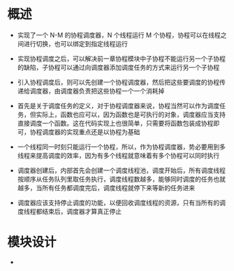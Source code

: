 # 概述
- 实现了一个 N-M 的协程调度器，N 个线程运行 M 个协程，协程可以在线程之间进行切换，也可以绑定到指定线程运行
- 实现协程调度之后，可以解决前一章协程模块中子协程不能运行另一个子协程的缺陷，子协程可以通过向调度器添加调度任务的方式来运行另一个子协程
- 引入协程调度后，则可以先创建一个协程调度器，然后把这些要调度的协程传递给调度器，由调度器负责把这些协程一个一个消耗掉

- 首先是关于调度任务的定义，对于协程调度器来说，协程当然可以作为调度任务，但实际上，函数也应可以，因为函数也是可执行的对象，调度器应当支持直接调度一个函数。这在代码实现上也很简单，只需要将函数包装成协程即可，协程调度器的实现重点还是以协程为基础
- 一个线程同一时刻只能运行一个协程，所以，作为协程调度器，势必要用到多线程来提高调度的效率，因为有多个线程就意味着有多个协程可以同时执行
- 调度器创建后，内部首先会创建一个调度线程池，调度开始后，所有调度线程按顺序从任务队列里取任务执行，调度线程数越多，能够同时调度的任务也就越多，当所有任务都调度完后，调度线程就停下来等新的任务进来
- 调度器应该支持停止调度的功能，以便回收调度线程的资源，只有当所有的调度线程都结束后，调度器才算真正停止

# 模块设计
- 
